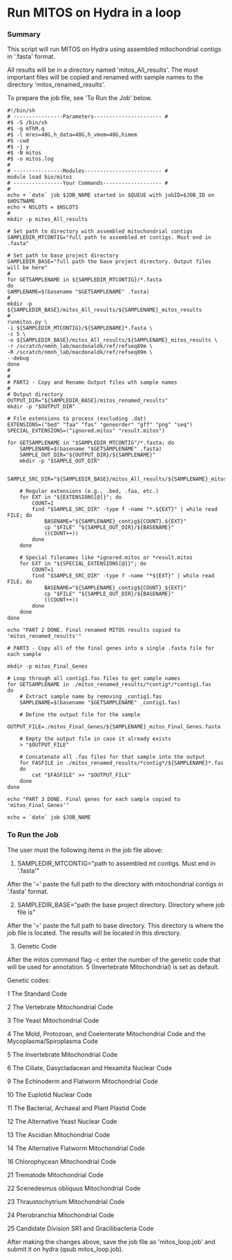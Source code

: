 # Run MITOS on Hydra in a loop
### Summary
This script will run MITOS on Hydra using assembled mitochondrial contigs in '.fasta' format.

All results will be in a directory named 'mitos_All_results'. 
The most important files will be copied and renamed with sample names to the directory 'mitos_renamed_results'.


To prepare the job file, see 'To Run the Job' below.
```
#!/bin/sh
# ----------------Parameters---------------------- #
#$ -S /bin/sh
#$ -q mThM.q
#$ -l mres=48G,h_data=48G,h_vmem=48G,himem
#$ -cwd
#$ -j y
#$ -N mitos
#$ -o mitos.log
#
# ----------------Modules------------------------- #
module load bio/mitos
# ----------------Your Commands------------------- #
#
echo + `date` job $JOB_NAME started in $QUEUE with jobID=$JOB_ID on $HOSTNAME
echo + NSLOTS = $NSLOTS
#
mkdir -p mitos_All_results

# Set path to directory with assembled mitochondrial contigs
SAMPLEDIR_MTCONTIG="full path to assembled mt contigs. Must end in .fasta"

# Set path to base project directory
SAMPLEDIR_BASE="full path the base project directory. Output files will be here"
#
for GETSAMPLENAME in ${SAMPLEDIR_MTCONTIG}/*.fasta
do
SAMPLENAME=$(basename "$GETSAMPLENAME" .fasta)
#
mkdir -p ${SAMPLEDIR_BASE}/mitos_All_results/${SAMPLENAME}_mitos_results
#
runmitos.py \
-i ${SAMPLEDIR_MTCONTIG}/${SAMPLENAME}*.fasta \
-c 5 \
-o ${SAMPLEDIR_BASE}/mitos_All_results/${SAMPLENAME}_mitos_results \
-r /scratch/nmnh_lab/macdonaldk/ref/refseq89m \
-R /scratch/nmnh_lab/macdonaldk/ref/refseq89m \
--debug
done
#
#
# PART2 - Copy and Rename Output files wth sample names
#
# Output directory
OUTPUT_DIR="${SAMPLEDIR_BASE}/mitos_renamed_results"
mkdir -p "$OUTPUT_DIR"

# File extensions to process (excluding .dat)
EXTENSIONS=("bed" "faa" "fas" "geneorder" "gff" "png" "seq")
SPECIAL_EXTENSIONS=("ignored.mitos" "result.mitos")

for GETSAMPLENAME in "$SAMPLEDIR_MTCONTIG"/*.fasta; do
    SAMPLENAME=$(basename "$GETSAMPLENAME" .fasta)
    SAMPLE_OUT_DIR="${OUTPUT_DIR}/${SAMPLENAME}"
    mkdir -p "$SAMPLE_OUT_DIR"

    SAMPLE_SRC_DIR="${SAMPLEDIR_BASE}/mitos_All_results/${SAMPLENAME}_mitos_results"

    # Regular extensions (e.g., .bed, .faa, etc.)
    for EXT in "${EXTENSIONS[@]}"; do
        COUNT=1
        find "$SAMPLE_SRC_DIR" -type f -name "*.${EXT}" | while read FILE; do
            BASENAME="${SAMPLENAME}_contig${COUNT}.${EXT}"
            cp "$FILE" "${SAMPLE_OUT_DIR}/${BASENAME}"
            ((COUNT++))
        done
    done

    # Special filenames like *ignored.mitos or *result.mitos
    for EXT in "${SPECIAL_EXTENSIONS[@]}"; do
        COUNT=1
        find "$SAMPLE_SRC_DIR" -type f -name "*${EXT}" | while read FILE; do
            BASENAME="${SAMPLENAME}_contig${COUNT}_${EXT}"
            cp "$FILE" "${SAMPLE_OUT_DIR}/${BASENAME}"
            ((COUNT++))
        done
    done
done

echo "PART 2 DONE. Final renamed MITOS results copied to 'mitos_renamed_results'"

# PART3 - Copy all of the final genes into a single .fasta file for each sample

mkdir -p mitos_Final_Genes

# Loop through all contig1.fas files to get sample names
for GETSAMPLENAME in ./mitos_renamed_results/*contig*/*contig1.fas
do
    # Extract sample name by removing _contig1.fas
    SAMPLENAME=$(basename "$GETSAMPLENAME" _contig1.fas)

    # Define the output file for the sample
    OUTPUT_FILE=./mitos_Final_Genes/${SAMPLENAME}_mitos_Final_Genes.fasta

    # Empty the output file in case it already exists
    > "$OUTPUT_FILE"

    # Concatenate all .fas files for that sample into the output
    for FASFILE in ./mitos_renamed_results/*contig*/${SAMPLENAME}*.fas
    do
        cat "$FASFILE" >> "$OUTPUT_FILE"
    done
done

echo "PART 3 DONE. Final genes for each sample copied to 'mitos_Final_Genes'"

echo = `date` job $JOB_NAME

```

### To Run the Job
The user must the following items in the job file above:

1. SAMPLEDIR_MTCONTIG="path to assembled mt contigs. Must end in '.fasta'"

After the '=' paste the full path to the directory with mitochondrial contigs in '.fasta' format.

2. SAMPLEDIR_BASE="path the base project directory. Directory where job file is"

After the '=' paste the full path to base directory. This directory is where the job file is located. The results will be located in this directory.

3. Genetic Code

After the mitos command flag -c enter the number of the genetic code that will be used for annotation. 5 (Invertebrate Mitochondrial) is set as default.

Genetic codes:

1 The Standard Code 

2 The Vertebrate Mitochondrial Code 

3 The Yeast Mitochondrial Code 

4 The Mold, Protozoan, and Coelenterate Mitochondrial Code and the Mycoplasma/Spiroplasma Code

5 The Invertebrate Mitochondrial Code

6 The Ciliate, Dasycladacean and Hexamita Nuclear Code 

9 The Echinoderm and Flatworm Mitochondrial Code 

10 The Euplotid Nuclear Code 

11 The Bacterial, Archaeal and Plant Plastid Code 

12 The Alternative Yeast Nuclear Code 

13 The Ascidian Mitochondrial Code 

14 The Alternative Flatworm Mitochondrial Code 

16 Chlorophycean Mitochondrial Code 

21 Trematode Mitochondrial Code 

22 Scenedesmus obliquus Mitochondrial Code 

23 Thraustochytrium Mitochondrial Code 

24 Pterobranchia Mitochondrial Code 

25 Candidate Division SR1 and Gracilibacteria Code


After making the changes above, save the job file as 'mitos_loop.job' and submit it on hydra (qsub mitos_loop.job).
